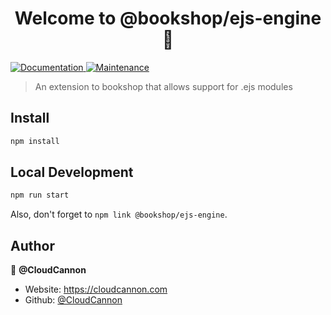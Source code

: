 <h1 align="center">Welcome to @bookshop/ejs-engine 👋</h1>
<p>
  <a href="https://github.com/cloudcannon/bookshop#readme" target="_blank">
    <img alt="Documentation" src="https://img.shields.io/badge/documentation-yes-brightgreen.svg" />
  </a>
  <a href="https://github.com/cloudcannon/bookshop/graphs/commit-activity" target="_blank">
    <img alt="Maintenance" src="https://img.shields.io/badge/Maintained%3F-yes-green.svg" />
  </a>
</p>

> An extension to bookshop that allows support for .ejs modules

## Install

```sh
npm install
```

## Local Development

```sh
npm run start
```

Also, don't forget to `npm link @bookshop/ejs-engine`.

## Author

👤 **@CloudCannon**

* Website: https://cloudcannon.com
* Github: [@CloudCannon](https://github.com/CloudCannon)
